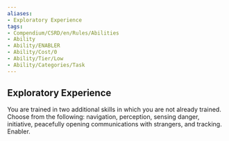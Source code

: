 ```yaml
---
aliases:
- Exploratory Experience
tags:
- Compendium/CSRD/en/Rules/Abilities
- Ability
- Ability/ENABLER
- Ability/Cost/0
- Ability/Tier/Low
- Ability/Categories/Task
---
```


  
## Exploratory Experience  
You are trained in two additional skills in which you are not already trained. Choose from the following: navigation, perception, sensing danger, initiative, peacefully opening communications with strangers, and tracking. Enabler.